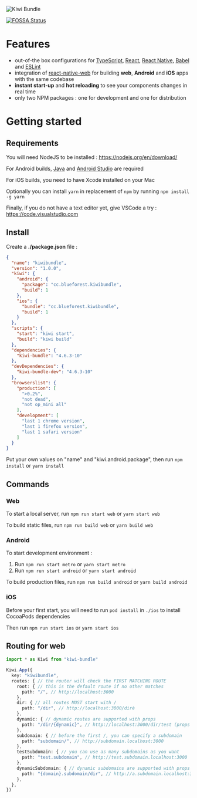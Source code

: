 ![Kiwi Bundle](./assets/cover.png)

[![FOSSA Status](https://app.fossa.com/api/projects/git%2Bgithub.com%2Ftheblueforest%2Fkiwi-bundle.svg?type=shield)](https://app.fossa.com/projects/git%2Bgithub.com%2Ftheblueforest%2Fkiwi-bundle?ref=badge_shield)


# Features
- out-of-the box configurations for [TypeScript](https://github.com/microsoft/TypeScript), [React](https://github.com/facebook/react), [React Native](https://github.com/facebook/react-native), [Babel](https://github.com/babel/babel) and [ESLint](https://github.com/eslint/eslint)
- integration of [react-native-web](https://github.com/necolas/react-native-web) for building **web**, **Android** and **iOS** apps with the same codebase
- **instant start-up** and **hot reloading** to see your components changes in real time
- only two NPM packages : one for development and one for distribution


# Getting started

## Requirements
You will need NodeJS to be installed : https://nodejs.org/en/download/

For Android builds, [Java](https://openjdk.java.net) and [Android Studio](https://developer.android.com/studio/index.html) are required

For iOS builds, you need to have Xcode installed on your Mac

Optionally you can install `yarn` in replacement of `npm` by running `npm install -g yarn`

Finally, if you do not have a text editor yet, give VSCode a try : https://code.visualstudio.com

## Install
Create a **./package.json** file :
```json
{
  "name": "kiwibundle",
  "version": "1.0.0",
  "kiwi": {
    "android": {
      "package": "cc.blueforest.kiwibundle",
      "build": 1
    },
    "ios": {
      "bundle": "cc.blueforest.kiwibundle",
      "build": 1
    }
  },
  "scripts": {
    "start": "kiwi start",
    "build": "kiwi build"
  },
  "dependencies": {
    "kiwi-bundle": "4.6.3-10"
  },
  "devDependencies": {
    "kiwi-bundle-dev": "4.6.3-10"
  },
  "browserslist": {
    "production": [
      ">0.2%",
      "not dead",
      "not op_mini all"
    ],
    "development": [
      "last 1 chrome version",
      "last 1 firefox version",
      "last 1 safari version"
    ]
  }
}
```

Put your own values on "name" and "kiwi.android.package", then run `npm install` or `yarn install`


## Commands

### Web
To start a local server, run `npm run start web` or `yarn start web`

To build static files, run `npm run build web` or `yarn build web`

### Android
To start development environment :
1. Run `npm run start metro` or `yarn start metro`
2. Run `npm run start android` or `yarn start android`

To build production files, run `npm run build android` or `yarn build android`

### iOS
Before your first start, you will need to run `pod install` in `./ios` to install CocoaPods dependencies

Then run `npm run start ios` or `yarn start ios`


## Routing for web
```typescript
import * as Kiwi from "kiwi-bundle"

Kiwi.App({
  key: "kiwibundle",
  routes: { // the router will check the FIRST MATCHING ROUTE
    root: { // this is the default route if no other matches
      path: "/", // http://localhost:3000
    },
    dir: { // all routes MUST start with /
      path: "/dir", // http://localhost:3000/dirè
    },
    dynamic: { // dynamic routes are supported with props
      path: "/dir/{dynamic}", // http://localhost:3000/dir/test (props = { dynamic: "test" })
    },
    subdomain: { // before the first /, you can specify a subdomain
      path: "subdomain/", // http://subdomain.localhost:3000
    },
    testSubdomain: { // you can use as many subdomains as you want
      path: "test.subdomain", // http://test.subdomain.localhost:3000
    },
    dynamicSubdomain: { // dynamic subdomains are supported with props
      path: "{domain}.subdomain/dir", // http://a.subdomain.localhost:3000/dir (props = { domain: "a" })
    },
  },
})
```
